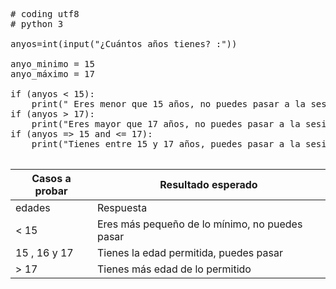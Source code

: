 <pre>

# coding utf8
# python 3

anyos=int(input("¿Cuántos años tienes? :"))

anyo_minimo = 15
anyo_máximo = 17

if (anyos < 15):
    print(" Eres menor que 15 años, no puedes pasar a la sesión de tarde")
if (anyos > 17):
    print("Eres mayor que 17 años, no puedes pasar a la sesión de tarde")
if (anyos => 15 and <= 17):
    print("Tienes entre 15 y 17 años, puedes pasar a la sesión de tarde")

</pre>


| Casos a probar | Resultado esperado |
| -------------- | ------------------ |
| edades | Respuesta |
| < 15| Eres más pequeño de lo mínimo, no puedes pasar |
| 15 , 16 y 17  | Tienes la edad permitida, puedes pasar |
| > 17  | Tienes más edad de lo permitido |
